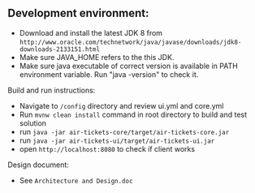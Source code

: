 Development environment:
-------------------------------------
* Download and install the latest JDK 8 from `http://www.oracle.com/technetwork/java/javase/downloads/jdk8-downloads-2133151.html`
* Make sure JAVA_HOME refers to the this JDK.
* Make sure java executable of correct version is available in PATH environment variable. Run "java -version" to check it.

Build and run instructions:
* Navigate to `/config` directory and review ui.yml and core.yml
* Run `mvnw clean install` command in root directory to build and test solution
* run `java -jar air-tickets-core/target/air-tickets-core.jar` 
* run `java -jar air-tickets-ui/target/air-tickets-ui.jar` 
* open `http://localhost:8080` to check if client works

Design document:
* See `Architecture and Design.doc`